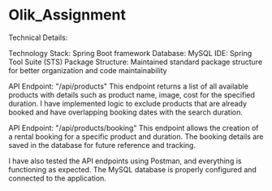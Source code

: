 # Olik_Assignment

Technical Details:

Technology Stack: Spring Boot framework
Database: MySQL
IDE: Spring Tool Suite (STS)
Package Structure: Maintained standard package structure for better organization and code maintainability

API Endpoint: "/api/products"
This endpoint returns a list of all available products with details such as product name, image, cost for the specified duration.
I have implemented logic to exclude products that are already booked and have overlapping booking dates with the search duration.

API Endpoint: "/api/products/booking"
This endpoint allows the creation of a rental booking for a specific product and duration.
The booking details are saved in the database for future reference and tracking.

I have also tested the API endpoints using Postman, and everything is functioning as expected. The MySQL database is properly configured and connected to the application.
